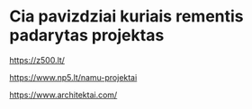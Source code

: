 # Cia pavizdziai kuriais rementis padarytas projektas

https://z500.lt/

https://www.np5.lt/namu-projektai

https://www.architektai.com/
